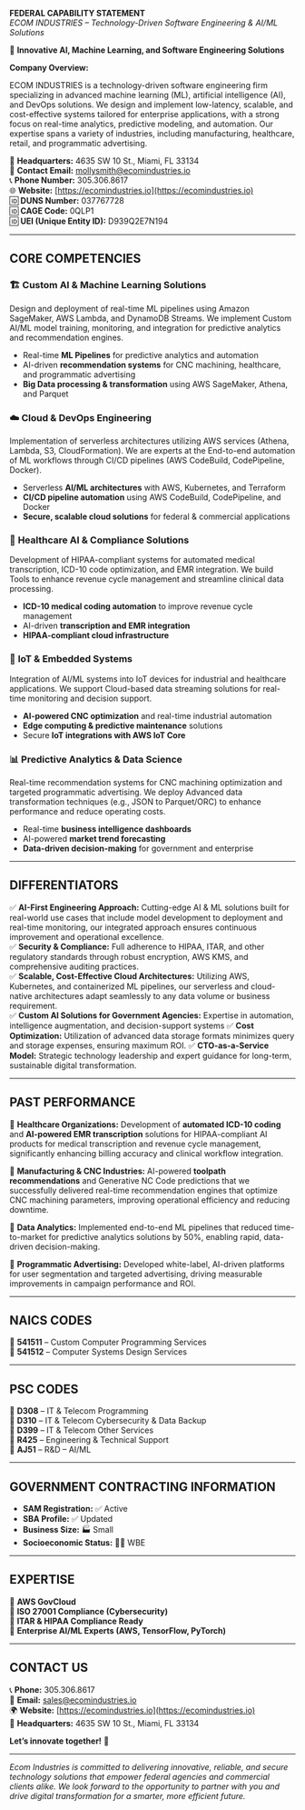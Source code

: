 **FEDERAL CAPABILITY STATEMENT**  
_ECOM INDUSTRIES – Technology-Driven Software Engineering & AI/ML Solutions_

🚀 **Innovative AI, Machine Learning, and Software Engineering Solutions**

**Company Overview:**

ECOM INDUSTRIES is a technology-driven software engineering firm specializing in advanced machine learning (ML), artificial intelligence (AI), and DevOps solutions. We design and implement low-latency, scalable, and cost-effective systems tailored for enterprise applications, with a strong focus on real-time analytics, predictive modeling, and automation. Our expertise spans a variety of industries, including manufacturing, healthcare, retail, and programmatic advertising.

📍 **Headquarters:** 4635 SW 10 St., Miami, FL 33134  
📧 **Contact Email:** mollysmith@ecomindustries.io  
📞 **Phone Number:** 305.306.8617  
🌐 **Website:** [https://ecomindustries.io](https://ecomindustries.io)  
🆔 **DUNS Number:** 037767728  
🆔 **CAGE Code:** 0QLP1  
🆔 **UEI (Unique Entity ID):** D939Q2E7N194

---

## **CORE COMPETENCIES**

### 🏗️ **Custom AI & Machine Learning Solutions**

Design and deployment of real-time ML pipelines using Amazon SageMaker, AWS Lambda, and DynamoDB Streams. We implement Custom AI/ML model training, monitoring, and integration for predictive analytics and recommendation engines.

-   Real-time **ML Pipelines** for predictive analytics and automation
-   AI-driven **recommendation systems** for CNC machining, healthcare, and programmatic advertising
-   **Big Data processing & transformation** using AWS SageMaker, Athena, and Parquet

### ☁️ **Cloud & DevOps Engineering**

Implementation of serverless architectures utilizing AWS services (Athena, Lambda, S3, CloudFormation). We are experts at the End-to-end automation of ML workflows through CI/CD pipelines (AWS CodeBuild, CodePipeline, Docker).

-   Serverless **AI/ML architectures** with AWS, Kubernetes, and Terraform
-   **CI/CD pipeline automation** using AWS CodeBuild, CodePipeline, and Docker
-   **Secure, scalable cloud solutions** for federal & commercial applications

### 🏥 **Healthcare AI & Compliance Solutions**

Development of HIPAA-compliant systems for automated medical transcription, ICD-10 code optimization, and EMR integration. We build Tools to enhance revenue cycle management and streamline clinical data processing.

-   **ICD-10 medical coding automation** to improve revenue cycle management
-   AI-driven **transcription and EMR integration**
-   **HIPAA-compliant cloud infrastructure**

### 🔧 **IoT & Embedded Systems**

Integration of AI/ML systems into IoT devices for industrial and healthcare applications. We support Cloud-based data streaming solutions for real-time monitoring and decision support.

-   **AI-powered CNC optimization** and real-time industrial automation
-   **Edge computing & predictive maintenance** solutions
-   Secure **IoT integrations with AWS IoT Core**

### 📊 **Predictive Analytics & Data Science**

Real-time recommendation systems for CNC machining optimization and targeted programmatic advertising. We deploy Advanced data transformation techniques (e.g., JSON to Parquet/ORC) to enhance performance and reduce operating costs.

-   Real-time **business intelligence dashboards**
-   AI-powered **market trend forecasting**
-   **Data-driven decision-making** for government and enterprise

---

## **DIFFERENTIATORS**

✅ **AI-First Engineering Approach:** Cutting-edge AI & ML solutions built for real-world use cases that include model development to deployment and real-time monitoring, our integrated approach ensures continuous improvement and operational excellence.  
✅ **Security & Compliance:** Full adherence to HIPAA, ITAR, and other regulatory standards through robust encryption, AWS KMS, and comprehensive auditing practices.  
✅ **Scalable, Cost-Effective Cloud Architectures:** Utilizing AWS, Kubernetes, and containerized ML pipelines, our serverless and cloud-native architectures adapt seamlessly to any data volume or business requirement.  
✅ **Custom AI Solutions for Government Agencies:** Expertise in automation, intelligence augmentation, and decision-support systems
✅ **Cost Optimization:** Utilization of advanced data storage formats minimizes query and storage expenses, ensuring maximum ROI.
✅ **CTO-as-a-Service Model:** Strategic technology leadership and expert guidance for long-term, sustainable digital transformation.

---

## **PAST PERFORMANCE**

🔹 **Healthcare Organizations:** Development of **automated ICD-10 coding** and **AI-powered EMR transcription** solutions for HIPAA-compliant AI products for medical transcription and revenue cycle management, significantly enhancing billing accuracy and clinical workflow integration.

🔹 **Manufacturing & CNC Industries:** AI-powered **toolpath recommendations** and Generative NC Code predictions that we successfully delivered real-time recommendation engines that optimize CNC machining parameters, improving operational efficiency and reducing downtime.

🔹 **Data Analytics:** Implemented end-to-end ML pipelines that reduced time-to-market for predictive analytics solutions by 50%, enabling rapid, data-driven decision-making.

🔹 **Programmatic Advertising:** Developed white-label, AI-driven platforms for user segmentation and targeted advertising, driving measurable improvements in campaign performance and ROI.

---

## **NAICS CODES**

📌 **541511** – Custom Computer Programming Services  
📌 **541512** – Computer Systems Design Services

---

## **PSC CODES**

📌 **D308** – IT & Telecom Programming  
📌 **D310** – IT & Telecom Cybersecurity & Data Backup  
📌 **D399** – IT & Telecom Other Services  
📌 **R425** – Engineering & Technical Support  
📌 **AJ51** – R&D – AI/ML

---

## **GOVERNMENT CONTRACTING INFORMATION**

-   **SAM Registration:** ✅ Active
-   **SBA Profile:** ✅ Updated
-   **Business Size:** 🏭 Small
-   **Socioeconomic Status:** 👩‍💻 WBE

---

## **EXPERTISE**

📌 **AWS GovCloud**  
📌 **ISO 27001 Compliance (Cybersecurity)**  
📌 **ITAR & HIPAA Compliance Ready**  
📌 **Enterprise AI/ML Experts (AWS, TensorFlow, PyTorch)**

---

## **CONTACT US**

📞 **Phone:** 305.306.8617  
📧 **Email:** sales@ecomindustries.io  
🌍 **Website:** [https://ecomindustries.io](https://ecomindustries.io)  
📍 **Headquarters:** 4635 SW 10 St., Miami, FL 33134

**Let’s innovate together!** 🚀

---

_Ecom Industries is committed to delivering innovative, reliable, and secure technology solutions that empower federal agencies and commercial clients alike. We look forward to the opportunity to partner with you and drive digital transformation for a smarter, more efficient future._

